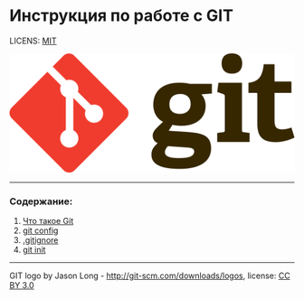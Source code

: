 # Инструкция по работе с GIT

LICENS: [MIT](./licence.md)

![git-logo](./IMG/GITLOGO.png)

---

### Содержание:

1. [Что такое Git](./intro.md)
2. [git config](./config.md)
3. [.gitignore](./ignore.md)
4. [git init](./init.md)




---

GIT logo by Jason Long - http://git-scm.com/downloads/logos, license: [CC BY 3.0](https://creativecommons.org/licenses/by/3.0/)